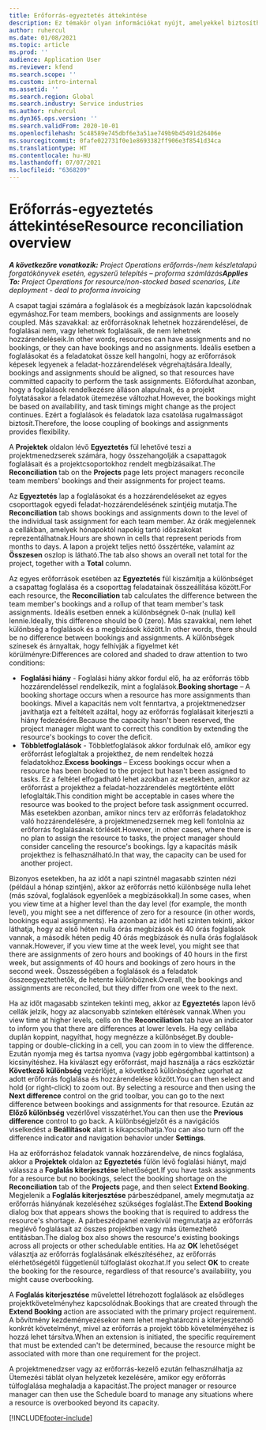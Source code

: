 ```yaml
---
title: Erőforrás-egyeztetés áttekintése
description: Ez témakör olyan információkat nyújt, amelyekkel biztosítható az erőforrásfoglalások és a projektek hozzárendeléseinek igazítása.
author: ruhercul
ms.date: 01/08/2021
ms.topic: article
ms.prod: ''
audience: Application User
ms.reviewer: kfend
ms.search.scope: ''
ms.custom: intro-internal
ms.assetid: ''
ms.search.region: Global
ms.search.industry: Service industries
ms.author: ruhercul
ms.dyn365.ops.version: ''
ms.search.validFrom: 2020-10-01
ms.openlocfilehash: 5c48589e745dbf6e3a51ae749b9b45491d26406e
ms.sourcegitcommit: 0fafe022731f0e1e8693382ff906e3f8541d34ca
ms.translationtype: HT
ms.contentlocale: hu-HU
ms.lasthandoff: 07/07/2021
ms.locfileid: "6368209"
---
```

# <a name="resource-reconciliation-overview"></a><span data-ttu-id="e5ab9-103">Erőforrás-egyeztetés áttekintése</span><span class="sxs-lookup"><span data-stu-id="e5ab9-103">Resource reconciliation overview</span></span>

<span data-ttu-id="e5ab9-104">_**A következőre vonatkozik:** Project Operations erőforrás-/nem készletalapú forgatókönyvek esetén, egyszerű telepítés – proforma számlázás_</span><span class="sxs-lookup"><span data-stu-id="e5ab9-104">_**Applies To:** Project Operations for resource/non-stocked based scenarios, Lite deployment - deal to proforma invoicing_</span></span>

<span data-ttu-id="e5ab9-105">A csapat tagjai számára a foglalások és a megbízások lazán kapcsolódnak egymáshoz.</span><span class="sxs-lookup"><span data-stu-id="e5ab9-105">For team members, bookings and assignments are loosely coupled.</span></span> <span data-ttu-id="e5ab9-106">Más szavakkal: az erőforrásoknak lehetnek hozzárendelései, de foglalásai nem, vagy lehetnek foglalásaik, de nem lehetnek hozzárendeléseik.</span><span class="sxs-lookup"><span data-stu-id="e5ab9-106">In other words, resources can have assignments and no bookings, or they can have bookings and no assignments.</span></span> <span data-ttu-id="e5ab9-107">Ideális esetben a foglalásokat és a feladatokat össze kell hangolni, hogy az erőforrások képesek legyenek a feladat-hozzárendelések végrehajtására.</span><span class="sxs-lookup"><span data-stu-id="e5ab9-107">Ideally, bookings and assignments should be aligned, so that resources have committed capacity to perform the task assignments.</span></span> <span data-ttu-id="e5ab9-108">Előfordulhat azonban, hogy a foglalások rendelkezésre álláson alapulnak, és a projekt folytatásakor a feladatok ütemezése változhat.</span><span class="sxs-lookup"><span data-stu-id="e5ab9-108">However, the bookings might be based on availability, and task timings might change as the project continues.</span></span> <span data-ttu-id="e5ab9-109">Ezért a foglalások és feladatok laza csatolása rugalmasságot biztosít.</span><span class="sxs-lookup"><span data-stu-id="e5ab9-109">Therefore, the loose coupling of bookings and assignments provides flexibility.</span></span>

<span data-ttu-id="e5ab9-110">A **Projektek** oldalon lévő **Egyeztetés** fül lehetővé teszi a projektmenedzserek számára, hogy összehangolják a csapattagok foglalásait és a projektcsoportokhoz rendelt megbízásaikat.</span><span class="sxs-lookup"><span data-stu-id="e5ab9-110">The **Reconciliation** tab on the **Projects** page lets project managers reconcile team members' bookings and their assignments for project teams.</span></span>

<span data-ttu-id="e5ab9-111">Az **Egyeztetés** lap a foglalásokat és a hozzárendeléseket az egyes csoporttagok egyedi feladat-hozzárendelésének szintjéig mutatja.</span><span class="sxs-lookup"><span data-stu-id="e5ab9-111">The **Reconciliation** tab shows bookings and assignments down to the level of the individual task assignment for each team member.</span></span> <span data-ttu-id="e5ab9-112">Az órák megjelennek a cellákban, amelyek hónapoktól napokig tartó időszakokat reprezentálhatnak.</span><span class="sxs-lookup"><span data-stu-id="e5ab9-112">Hours are shown in cells that represent periods from months to days.</span></span> <span data-ttu-id="e5ab9-113">A lapon a projekt teljes nettó összértéke, valamint az **Összesen** oszlop is látható.</span><span class="sxs-lookup"><span data-stu-id="e5ab9-113">The tab also shows an overall net total for the project, together with a **Total** column.</span></span>

<span data-ttu-id="e5ab9-114">Az egyes erőforrások esetében az **Egyeztetés** fül kiszámítja a különbséget a csapattag foglalása és a csoporttag feladatainak összeállítása között.</span><span class="sxs-lookup"><span data-stu-id="e5ab9-114">For each resource, the **Reconciliation** tab calculates the difference between the team member's bookings and a rollup of that team member's task assignments.</span></span> <span data-ttu-id="e5ab9-115">Ideális esetben ennek a különbségnek 0-nak (nulla) kell lennie.</span><span class="sxs-lookup"><span data-stu-id="e5ab9-115">Ideally, this difference should be 0 (zero).</span></span> <span data-ttu-id="e5ab9-116">Más szavakkal, nem lehet különbség a foglalások és a megbízások között.</span><span class="sxs-lookup"><span data-stu-id="e5ab9-116">In other words, there should be no difference between bookings and assignments.</span></span> <span data-ttu-id="e5ab9-117">A különbségek színesek és árnyaltak, hogy felhívják a figyelmet két körülményre:</span><span class="sxs-lookup"><span data-stu-id="e5ab9-117">Differences are colored and shaded to draw attention to two conditions:</span></span>

- <span data-ttu-id="e5ab9-118">**Foglalási hiány** - Foglalási hiány akkor fordul elő, ha az erőforrás több hozzárendeléssel rendelkezik, mint a foglalások.</span><span class="sxs-lookup"><span data-stu-id="e5ab9-118">**Booking shortage** – A booking shortage occurs when a resource has more assignments than bookings.</span></span> <span data-ttu-id="e5ab9-119">Mivel a kapacitás nem volt fenntartva, a projektmenedzser javíthatja ezt a feltételt azáltal, hogy az erőforrás foglalásait kiterjeszti a hiány fedezésére.</span><span class="sxs-lookup"><span data-stu-id="e5ab9-119">Because the capacity hasn't been reserved, the project manager might want to correct this condition by extending the resource's bookings to cover the deficit.</span></span>
- <span data-ttu-id="e5ab9-120">**Többletfoglalások** - Többletfoglalások akkor fordulnak elő, amikor egy erőforrást lefoglaltak a projekthez, de nem rendeltek hozzá feladatokhoz.</span><span class="sxs-lookup"><span data-stu-id="e5ab9-120">**Excess bookings** – Excess bookings occur when a resource has been booked to the project but hasn't been assigned to tasks.</span></span> <span data-ttu-id="e5ab9-121">Ez a feltétel elfogadható lehet azokban az esetekben, amikor az erőforrást a projekthez a feladat-hozzárendelés megtörténte előtt lefoglalták.</span><span class="sxs-lookup"><span data-stu-id="e5ab9-121">This condition might be acceptable in cases where the resource was booked to the project before task assignment occurred.</span></span> <span data-ttu-id="e5ab9-122">Más esetekben azonban, amikor nincs terv az erőforrás feladatokhoz való hozzárendelésére, a projektmenedzsernek meg kell fontolnia az erőforrás foglalásának törlését.</span><span class="sxs-lookup"><span data-stu-id="e5ab9-122">However, in other cases, where there is no plan to assign the resource to tasks, the project manager should consider canceling the resource's bookings.</span></span> <span data-ttu-id="e5ab9-123">Így a kapacitás másik projekthez is felhasználható.</span><span class="sxs-lookup"><span data-stu-id="e5ab9-123">In that way, the capacity can be used for another project.</span></span>

<span data-ttu-id="e5ab9-124">Bizonyos esetekben, ha az időt a napi szintnél magasabb szinten nézi (például a hónap szintjén), akkor az erőforrás nettó különbsége nulla lehet (más szóval, foglalások egyenlőek a megbízásokkal).</span><span class="sxs-lookup"><span data-stu-id="e5ab9-124">In some cases, when you view time at a higher level than the day level (for example, the month level), you might see a net difference of zero for a resource (in other words, bookings equal assignments).</span></span> <span data-ttu-id="e5ab9-125">Ha azonban az időt heti szinten tekinti, akkor láthatja, hogy az első héten nulla órás megbízások és 40 órás foglalások vannak, a második héten pedig 40 órás megbízások és nulla órás foglalások vannak.</span><span class="sxs-lookup"><span data-stu-id="e5ab9-125">However, if you view time at the week level, you might see that there are assignments of zero hours and bookings of 40 hours in the first week, but assignments of 40 hours and bookings of zero hours in the second week.</span></span> <span data-ttu-id="e5ab9-126">Összességében a foglalások és a feladatok összeegyeztethetők, de hetente különböznek.</span><span class="sxs-lookup"><span data-stu-id="e5ab9-126">Overall, the bookings and assignments are reconciled, but they differ from one week to the next.</span></span>

<span data-ttu-id="e5ab9-127">Ha az időt magasabb szinteken tekinti meg, akkor az **Egyeztetés** lapon lévő cellák jelzik, hogy az alacsonyabb szinteken eltérések vannak.</span><span class="sxs-lookup"><span data-stu-id="e5ab9-127">When you view time at higher levels, cells on the **Reconciliation** tab have an indicator to inform you that there are differences at lower levels.</span></span> <span data-ttu-id="e5ab9-128">Ha egy cellába duplán koppint, nagyíthat, hogy megnézze a különbséget.</span><span class="sxs-lookup"><span data-stu-id="e5ab9-128">By double-tapping or double-clicking in a cell, you can zoom in to view the difference.</span></span> <span data-ttu-id="e5ab9-129">Ezután nyomja meg és tartsa nyomva (vagy jobb egérgombbal kattintson) a kicsinyítéshez. Ha kiválaszt egy erőforrást, majd használja a rács eszköztár **Következő különbség** vezérlőjét, a következő különbséghez ugorhat az adott erőforrás foglalása és hozzárendelése között.</span><span class="sxs-lookup"><span data-stu-id="e5ab9-129">You can then select and hold (or right-click) to zoom out. By selecting a resource and then using the **Next difference** control on the grid toolbar, you can go to the next difference between bookings and assignments for that resource.</span></span> <span data-ttu-id="e5ab9-130">Ezután az **Előző különbség** vezérlővel visszatérhet.</span><span class="sxs-lookup"><span data-stu-id="e5ab9-130">You can then use the **Previous difference** control to go back.</span></span> <span data-ttu-id="e5ab9-131">A különbségjelzőt és a navigációs viselkedést a **Beállítások** alatt is kikapcsolhatja.</span><span class="sxs-lookup"><span data-stu-id="e5ab9-131">You can also turn off the difference indicator and navigation behavior under **Settings**.</span></span>

<span data-ttu-id="e5ab9-132">Ha az erőforráshoz feladatok vannak hozzárendelve, de nincs foglalása, akkor a **Projektek** oldalon az **Egyeztetés** fülön lévő foglalási hiányt, majd válassza a **Foglalás kiterjesztése** lehetőséget.</span><span class="sxs-lookup"><span data-stu-id="e5ab9-132">If you have task assignments for a resource but no bookings, select the booking shortage on the **Reconciliation** tab of the **Projects** page, and then select **Extend Booking**.</span></span> <span data-ttu-id="e5ab9-133">Megjelenik a **Foglalás kiterjesztése** párbeszédpanel, amely megmutatja az erőforrás hiányának kezeléséhez szükséges foglalást.</span><span class="sxs-lookup"><span data-stu-id="e5ab9-133">The **Extend Booking** dialog box that appears shows the booking that is required to address the resource's shortage.</span></span> <span data-ttu-id="e5ab9-134">A párbeszédpanel ezenkívül megmutatja az erőforrás meglévő foglalásait az összes projektben vagy más ütemezhető entitásban.</span><span class="sxs-lookup"><span data-stu-id="e5ab9-134">The dialog box also shows the resource's existing bookings across all projects or other schedulable entities.</span></span> <span data-ttu-id="e5ab9-135">Ha az **OK** lehetőséget választja az erőforrás foglalásának elkészítéséhez, az erőforrás elérhetőségétől függetlenül túlfoglalást okozhat.</span><span class="sxs-lookup"><span data-stu-id="e5ab9-135">If you select **OK** to create the booking for the resource, regardless of that resource's availability, you might cause overbooking.</span></span>

<span data-ttu-id="e5ab9-136">A **Foglalás kiterjesztése** művelettel létrehozott foglalások az elsődleges projektkövetelményhez kapcsolódnak.</span><span class="sxs-lookup"><span data-stu-id="e5ab9-136">Bookings that are created through the **Extend Booking** action are associated with the primary project requirement.</span></span> <span data-ttu-id="e5ab9-137">A bővítmény kezdeményezésekor nem lehet meghatározni a kiterjesztendő konkrét követelményt, mivel az erőforrás a projekt több követelményéhez is hozzá lehet társítva.</span><span class="sxs-lookup"><span data-stu-id="e5ab9-137">When an extension is initiated, the specific requirement that must be extended can't be determined, because the resource might be associated with more than one requirement for the project.</span></span>

<span data-ttu-id="e5ab9-138">A projektmenedzser vagy az erőforrás-kezelő ezután felhasználhatja az Ütemezési táblát olyan helyzetek kezelésére, amikor egy erőforrás túlfoglalása meghaladja a kapacitást.</span><span class="sxs-lookup"><span data-stu-id="e5ab9-138">The project manager or resource manager can then use the Schedule board to manage any situations where a resource is overbooked beyond its capacity.</span></span>


[!INCLUDE[footer-include](../includes/footer-banner.md)]
